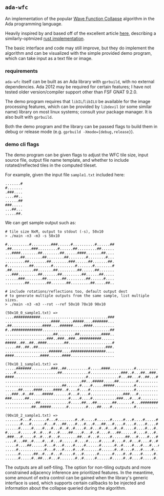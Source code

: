 
## `ada-wfc`

An implementation of the popular [Wave Function Collapse](https://github.com/mxgmn/WaveFunctionCollapse) algorithm in the Ada programming language.

Heavily inspired by and based off of the excellent article
[here](https://gridbugs.org/wave-function-collapse/), describing a similarly-optmized [rust implementation](github.com/stevebob/wfc).

The basic interface and code may still improve, but they do implement the algorithm and can be visualized with the simple provided demo program, which can take input as a text file or image.

### requirements

`ada-wfc` itself can be built as an Ada library with `gprbuild`, with no external dependencies.
Ada 2012 may be required for certain features; I have not tested older version/compiler support
other than FSF GNAT 9.2.0.

The demo program requires that `libIL`/`libILU` be available
for the image processing features, which can be provided by `libdevil` (or some similar name) library on most linux systems; consult your package manager. It is also built with `gprbuild`.

Both the demo program and the library can be passed flags to build them in debug or release mode (e.g. `gprbuild -Xmode={debug,release}`).

### demo cli flags

The demo program can be given flags to adjust the WFC tile size, input source file, output file name template, and whether to include rotated/reflected tiles in the computed tileset.

For example, given the input file `sample1.txt` included here:
```
.......#
#.......
.###....
....##..
......##
###.....
...##...
.....##.
```

We can get sample output such as:

```
# tile size NxM, output to stdout (-s), 50x10
> ./main -n3 -m3 -s 50x10

#..........#.........###......#..........#......##
.##.........###.........#......##.........##......
...####........##........##......####.......##....
.......##........##........##........#........#...
.........##........##........###......##.......##.
#..........##........#..........#.......#........#
.##..........##.......##.........##......##.......
...###.........##.......##.........##......##.....
......###........##.......##.........##......#....
.........##........##.......##.........##.....##..
```

```
# include rotations/reflections too, default output dest
# to generate multiple outputs from the same sample, list multiple sizes.
> ./main -n3 -m3 --rot --ref 50x10 70x10 90x10

(50x10_0_sample1.txt) =>
....############...............................###
.....................####......#####....#######...
.##..............####....######.....####..........
#..##############...............................##
......................##........##..........####..
...................###..###..###..##########......
#####..##..##..####........##....................#
.....##..##..##...............................###.
....................######....################....
####............####......####....................

(70x10_1_sample1.txt) =>
.....#######.........###..##..........#.....####...........#..........
....#...................##............#..............###..#...##..###.
####.................................#..............#...##...#..##...#
...................................##...#####.....##........#.........
..........................##......#....#.....#####.........#..........
......##.....####.....####..#....#....#....................#..........
...###..#..##....#####.......#...#....#...............###...#.........
###......##..................#....#....#...........###...#...#........
..............##.............#.....##...##.......##.......#...########
............##..#####.......#........#....##....#..........#..........

(90x10_2_sample1.txt) =>
.......#...#.......#...#........#..#.....#......#.....#...#....#.....#..#...#...#.....#...
.......#...#......#...#...##....#...#...#...##...#....#....#....#....#..#....#...#..##....
......#.....#....#...#...#..#..#....#..#...#..#...#..#.....#....#...#...#....#....##....##
#.....#......#..#...#...#....##....#...#..#....#...##......#....#...#....#....#........#..
.###...#.....#..#...#...#........##...#...#.....#......##...#....#...#....##...##.....#...
....#...##..#....#...#...#......#....#.....#.....#....#..#...#....#..#......#....#...#....
.....#....##......#...#...#....#....#......#......#..#....#...#...#...#......#....#..#....
.....#............#...#...#....#...#.......#......#..#....#...#....#...#.....#....#...#...
......#......##..#...#...#.....#...#......#......#....#..#....#.....#...#....#...#.....#..
......#.....#..##...#...#.......#..#.....#......#.....#..#....#.....#...#...#...#......#..
```

The outputs are all self-tiling.
The option for non-tiling outputs and more constrained adjacency inference
are prioritized features. In the meantime, some amount of extra control can be gained
when the library's generic interface is used, which supports certain callbacks
to be injected and information about the collapse queried during the algorithm.